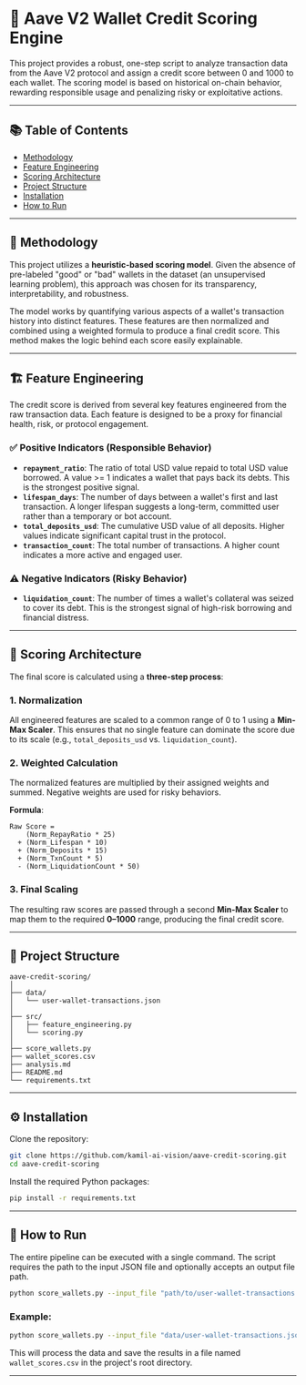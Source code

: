 # 🏦 Aave V2 Wallet Credit Scoring Engine

This project provides a robust, one-step script to analyze transaction data from the Aave V2 protocol and assign a credit score between 0 and 1000 to each wallet. The scoring model is based on historical on-chain behavior, rewarding responsible usage and penalizing risky or exploitative actions.

---

## 📚 Table of Contents

- [Methodology](#methodology)
- [Feature Engineering](#feature-engineering)
- [Scoring Architecture](#scoring-architecture)
- [Project Structure](#project-structure)
- [Installation](#installation)
- [How to Run](#how-to-run)

---

## 🧠 Methodology

This project utilizes a **heuristic-based scoring model**. Given the absence of pre-labeled "good" or "bad" wallets in the dataset (an unsupervised learning problem), this approach was chosen for its transparency, interpretability, and robustness.

The model works by quantifying various aspects of a wallet's transaction history into distinct features. These features are then normalized and combined using a weighted formula to produce a final credit score. This method makes the logic behind each score easily explainable.

---

## 🏗️ Feature Engineering

The credit score is derived from several key features engineered from the raw transaction data. Each feature is designed to be a proxy for financial health, risk, or protocol engagement.

### ✅ Positive Indicators (Responsible Behavior)

- **`repayment_ratio`**: The ratio of total USD value repaid to total USD value borrowed. A value >= 1 indicates a wallet that pays back its debts. This is the strongest positive signal.
- **`lifespan_days`**: The number of days between a wallet's first and last transaction. A longer lifespan suggests a long-term, committed user rather than a temporary or bot account.
- **`total_deposits_usd`**: The cumulative USD value of all deposits. Higher values indicate significant capital trust in the protocol.
- **`transaction_count`**: The total number of transactions. A higher count indicates a more active and engaged user.

### ⚠️ Negative Indicators (Risky Behavior)

- **`liquidation_count`**: The number of times a wallet's collateral was seized to cover its debt. This is the strongest signal of high-risk borrowing and financial distress.

---

## 🧮 Scoring Architecture

The final score is calculated using a **three-step process**:

### 1. Normalization

All engineered features are scaled to a common range of 0 to 1 using a **Min-Max Scaler**. This ensures that no single feature can dominate the score due to its scale (e.g., `total_deposits_usd` vs. `liquidation_count`).

### 2. Weighted Calculation

The normalized features are multiplied by their assigned weights and summed. Negative weights are used for risky behaviors.

**Formula**:

```
Raw Score = 
    (Norm_RepayRatio * 25)
  + (Norm_Lifespan * 10)
  + (Norm_Deposits * 15)
  + (Norm_TxnCount * 5)
  - (Norm_LiquidationCount * 50)
```

### 3. Final Scaling

The resulting raw scores are passed through a second **Min-Max Scaler** to map them to the required **0–1000** range, producing the final credit score.

---

## 📁 Project Structure

```
aave-credit-scoring/
│
├── data/
│   └── user-wallet-transactions.json
│
├── src/
│   ├── feature_engineering.py
│   └── scoring.py
│
├── score_wallets.py
├── wallet_scores.csv
├── analysis.md
├── README.md
└── requirements.txt
```

---

## ⚙️ Installation

Clone the repository:

```bash
git clone https://github.com/kamil-ai-vision/aave-credit-scoring.git
cd aave-credit-scoring
```

Install the required Python packages:

```bash
pip install -r requirements.txt
```

---

## 🚀 How to Run

The entire pipeline can be executed with a single command. The script requires the path to the input JSON file and optionally accepts an output file path.

```bash
python score_wallets.py --input_file "path/to/user-wallet-transactions.json"
```

### Example:

```bash
python score_wallets.py --input_file "data/user-wallet-transactions.json"
```

This will process the data and save the results in a file named `wallet_scores.csv` in the project's root directory.

---
